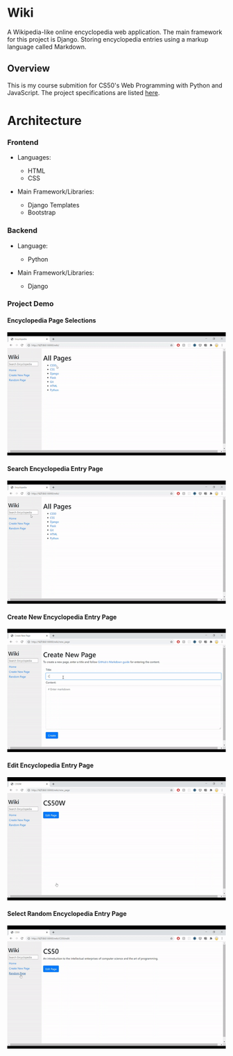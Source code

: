 # Wiki
A Wikipedia-like online encyclopedia web application. The main framework for this project is Django. Storing encyclopedia entries using a markup language called Markdown.

## Overview
This is my course submition for CS50's Web Programming with Python and JavaScript. The project specifications are listed [here](https://cs50.harvard.edu/web/2020/projects/1/wiki/).

# Architecture
### Frontend
* Languages:
  * HTML
  * CSS

* Main Framework/Libraries:
  * Django Templates
  * Bootstrap

### Backend

* Language:
  * Python

* Main Framework/Libraries:
  * Django

### Project Demo
#### Encyclopedia Page Selections
![Encyclopedia Entry Link Demo](encyclopedia/static/encyclopedia/link.gif)

#### Search Encyclopedia Entry Page
![Encyclopedia Entry Link Demo](encyclopedia/static/encyclopedia/search.gif)

#### Create New Encyclopedia Entry Page
![Encyclopedia Entry Link Demo](encyclopedia/static/encyclopedia/create_page.gif)

#### Edit Encyclopedia Entry Page
![Encyclopedia Entry Link Demo](encyclopedia/static/encyclopedia/edit_page.gif)

#### Select Random Encyclopedia Entry Page
![Encyclopedia Entry Link Demo](encyclopedia/static/encyclopedia/random_page.gif)
